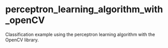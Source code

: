 # perceptron_learning_algorithm_with_openCV
Classification example using the perceptron learning algorithm with the OpenCV library.
